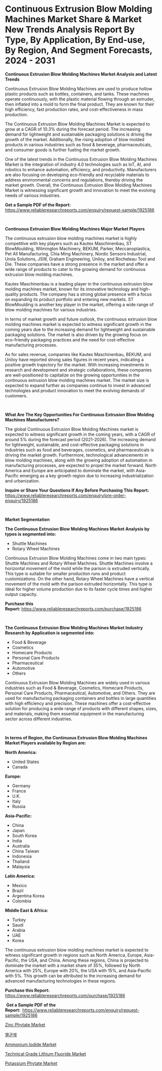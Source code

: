 <p><h1>Continuous Extrusion Blow Molding Machines Market Share & Market New Trends Analysis Report By Type, By Application, By End-use, By Region, And Segment Forecasts, 2024 - 2031</h1></p><p><strong>Continuous Extrusion Blow Molding Machines Market Analysis and Latest Trends</strong></p>
<p><p>Continuous Extrusion Blow Molding Machines are used to produce hollow plastic products such as bottles, containers, and tanks. These machines operate continuously, with the plastic material flowing through an extruder, then inflated into a mold to form the final product. They are known for their high efficiency, fast production rates, and cost-effectiveness in mass production.</p><p>The Continuous Extrusion Blow Molding Machines Market is expected to grow at a CAGR of 10.3% during the forecast period. The increasing demand for lightweight and sustainable packaging solutions is driving the growth of the market. Additionally, the rising adoption of blow molded products in various industries such as food & beverage, pharmaceuticals, and consumer goods is further fueling the market growth.</p><p>One of the latest trends in the Continuous Extrusion Blow Molding Machines Market is the integration of industry 4.0 technologies such as IoT, AI, and robotics to enhance automation, efficiency, and productivity. Manufacturers are also focusing on developing eco-friendly and recyclable materials to address environmental concerns and regulations, thereby driving the market growth. Overall, the Continuous Extrusion Blow Molding Machines Market is witnessing significant growth and innovation to meet the evolving needs of various industries.</p></p>
<p><strong>Get a Sample PDF of the Report:&nbsp;</strong> <a href="https://www.reliableresearchreports.com/enquiry/request-sample/1925186">https://www.reliableresearchreports.com/enquiry/request-sample/1925186</a></p>
<p>&nbsp;</p>
<p><strong>Continuous Extrusion Blow Molding Machines Major Market Players</strong></p>
<p><p>The continuous extrusion blow molding machines market is highly competitive with key players such as Kautex Maschinenbau, ST BlowMoulding, Wilmington Machinery, BEKUM, Parker, Meccanoplastica, Pet All Manufacturing, Chia Ming Machinery, Nordic Sensors Industrial, Urola Solutions, JSW, Graham Engineering, Uniloy, and Rocheleau Tool and Die. These companies have a strong presence in the market and offer a wide range of products to cater to the growing demand for continuous extrusion blow molding machines.</p><p>Kautex Maschinenbau is a leading player in the continuous extrusion blow molding machines market, known for its innovative technology and high-quality products. The company has a strong global presence with a focus on expanding its product portfolio and entering new markets. ST BlowMoulding is another key player in the market, offering a wide range of blow molding machines for various industries.</p><p>In terms of market growth and future outlook, the continuous extrusion blow molding machines market is expected to witness significant growth in the coming years due to the increasing demand for lightweight and sustainable packaging solutions. The market is also driven by the growing focus on eco-friendly packaging practices and the need for cost-effective manufacturing processes.</p><p>As for sales revenue, companies like Kautex Maschinenbau, BEKUM, and Uniloy have reported strong sales figures in recent years, indicating a positive growth trajectory for the market. With increasing investments in research and development and strategic collaborations, these companies are well-positioned to capitalize on the growing opportunities in the continuous extrusion blow molding machines market. The market size is expected to expand further as companies continue to invest in advanced technologies and product innovation to meet the evolving demands of customers.</p></p>
<p>&nbsp;</p>
<p><strong>What Are The Key Opportunities For Continuous Extrusion Blow Molding Machines Manufacturers?</strong></p>
<p><p>The global Continuous Extrusion Blow Molding Machines market is expected to witness significant growth in the coming years, with a CAGR of around 5% during the forecast period (2021-2026). The increasing demand for lightweight, sustainable, and cost-effective packaging solutions in industries such as food and beverages, cosmetics, and pharmaceuticals is driving the market growth. Furthermore, technological advancements in blow molding machines, along with the growing adoption of automation in manufacturing processes, are expected to propel the market forward. North America and Europe are anticipated to dominate the market, with Asia-Pacific emerging as a key growth region due to increasing industrialization and urbanization.</p></p>
<p><strong>Inquire or Share Your Questions If Any Before Purchasing This Report:</strong> <a href="https://www.reliableresearchreports.com/enquiry/pre-order-enquiry/1925186">https://www.reliableresearchreports.com/enquiry/pre-order-enquiry/1925186</a></p>
<p>&nbsp;</p>
<p><strong>Market Segmentation</strong></p>
<p><strong>The Continuous Extrusion Blow Molding Machines Market Analysis by types is segmented into:</strong></p>
<p><ul><li>Shuttle Machines</li><li>Rotary Wheel Machines</li></ul></p>
<p><p>Continuous Extrusion Blow Molding Machines come in two main types: Shuttle Machines and Rotary Wheel Machines. Shuttle Machines involve a horizontal movement of the mold while the parison is extruded vertically. This type is suitable for smaller production runs and product customizations. On the other hand, Rotary Wheel Machines have a vertical movement of the mold with the parison extruded horizontally. This type is ideal for higher volume production due to its faster cycle times and higher output capacity.</p></p>
<p><strong>Purchase this Report:&nbsp;</strong><a href="https://www.reliableresearchreports.com/purchase/1925186">https://www.reliableresearchreports.com/purchase/1925186</a></p>
<p>&nbsp;</p>
<p><strong>The Continuous Extrusion Blow Molding Machines Market Industry Research by Application is segmented into:</strong></p>
<p><ul><li>Food & Beverage</li><li>Cosmetics</li><li>Homecare Products</li><li>Personal Care Products</li><li>Pharmaceutical</li><li>Automotive</li><li>Others</li></ul></p>
<p><p>Continuous Extrusion Blow Molding Machines are widely used in various industries such as Food & Beverage, Cosmetics, Homecare Products, Personal Care Products, Pharmaceutical, Automotive, and Others. They are used for manufacturing packaging containers and bottles in large quantities with high efficiency and precision. These machines offer a cost-effective solution for producing a wide range of products with different shapes, sizes, and materials, making them essential equipment in the manufacturing sector across different industries.</p></p>
<p>&nbsp;</p>
<p><strong>In terms of Region, the Continuous Extrusion Blow Molding Machines Market Players available by Region are:</strong></p>
<p>
    <p> <strong> North America: </strong>
        <ul>
            <li>United States</li>
            <li>Canada</li>
        </ul>
        </p> 
    <p> <strong> Europe: </strong>
        <ul>
            <li>Germany</li>
            <li>France</li>
            <li>U.K.</li>
            <li>Italy</li>
            <li>Russia</li>
        </ul>
        </p> 
    <p> <strong> Asia-Pacific: </strong>
        <ul>
            <li>China</li>
            <li>Japan</li>
            <li>South Korea</li>
            <li>India</li>
            <li>Australia</li>
            <li>China Taiwan</li>
            <li>Indonesia</li>
            <li>Thailand</li>
            <li>Malaysia</li>
        </ul>
        </p> 
    <p> <strong> Latin America: </strong>
        <ul>
            <li>Mexico</li>
            <li>Brazil</li>
            <li>Argentina Korea</li>
            <li>Colombia</li>
        </ul>
        </p> 
    <p> <strong> Middle East & Africa: </strong>
        <ul>
            <li>Turkey</li>
            <li>Saudi</li>
            <li>Arabia</li>
            <li>UAE</li>
            <li>Korea</li>
        </ul>
    </p>
    </p>
<p><p>The continuous extrusion blow molding machines market is expected to witness significant growth in regions such as North America, Europe, Asia-Pacific, the USA, and China. Among these regions, China is projected to dominate the market with a market share of 35%, followed by North America with 25%, Europe with 20%, the USA with 15%, and Asia-Pacific with 5%. This growth can be attributed to the increasing demand for advanced manufacturing technologies in these regions.</p></p>
<p><strong>Purchase this Report: </strong><a href="https://www.reliableresearchreports.com/purchase/1925186">https://www.reliableresearchreports.com/purchase/1925186</a></p>
<p>&nbsp;<strong>Get a Sample PDF of the Report:&nbsp;&nbsp;</strong><a href="https://www.reliableresearchreports.com/enquiry/request-sample/1925186">https://www.reliableresearchreports.com/enquiry/request-sample/1925186</a></p>
<p><strong></strong></p>
<p><p><a href="https://view.publitas.com/reportprime-1/zinc-phytate-market-with-the-goal-of-estimating-the-market-size-and-future-growth-potential-of-various-market-segments-based-on-component-applications-end-user-and-region/">Zinc Phytate Market</a></p><p><a href="https://medium.com/@robandloriedavis/%EC%82%B4%EA%B7%A0%EC%A0%9C-%EC%8B%9C%EC%9E%A5-%EC%8B%9C%EC%9E%A5-%EC%A0%90%EC%9C%A0%EC%9C%A8-%EC%8B%9C%EC%9E%A5-%EB%8F%99%ED%96%A5-%EB%B0%8F-%EB%AF%B8%EB%9E%98-%EC%84%B1%EC%9E%A5-%ED%83%90%EC%83%89-08f4702f1cfa">멸균제</a></p><p><a href="https://simplistic-meeting-7ee.notion.site/Ammonium-Iodide-Market-Offer-Valuable-Insights-into-Market-Size-Market-Share-Market-Trends-and-Pr-c3ddcf6602774fb798badec9ba9b81d4">Ammonium Iodide Market</a></p><p><a href="https://fuschia-pecorino-a6d.notion.site/Technical-Grade-Lithium-Fluoride-Market-Size-Focuses-on-Market-Dynamics-In-Depth-Analysis-and-Futur-2b301124cc6b4c188b223ae5bcf44873">Technical Grade Lithium Fluoride Market</a></p><p><a href="https://view.publitas.com/reportprime-1/potassium-phytate-market-size-market-share-and-global-market-analysis-report-2024-2031/">Potassium Phytate Market</a></p></p>